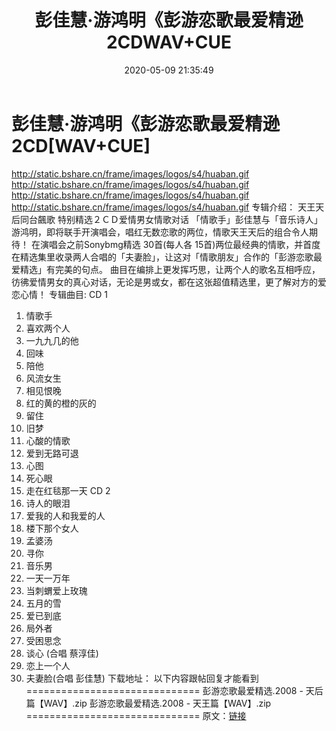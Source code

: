 ﻿---
title: 彭佳慧·游鸿明《彭游恋歌最爱精逊2CDWAV+CUE
date: 2020-05-09 21:35:49
categories: WAV车载音乐、镜像
tags: 华语中文
---
# 彭佳慧·游鸿明《彭游恋歌最爱精逊2CD[WAV+CUE]

http://static.bshare.cn/frame/images/logos/s4/huaban.gif
http://static.bshare.cn/frame/images/logos/s4/huaban.gif
http://static.bshare.cn/frame/images/logos/s4/huaban.gif
http://static.bshare.cn/frame/images/logos/s4/huaban.gif
专辑介绍：
天王天后同台飆歌
特别精选２ＣＤ爱情男女情歌对话
「情歌手」彭佳慧与「音乐诗人」游鸿明，即将联手开演唱会，唱红无数恋歌的两位，情歌天王天后的组合令人期待！
在演唱会之前Sonybmg精选 30首(每人各
15首)两位最经典的情歌，并首度在精选集里收录两人合唱的「夫妻脸」，让这对「情歌朋友」合作的「彭游恋歌最爱精选」有完美的句点。
曲目在编排上更发挥巧思，让两个人的歌名互相呼应，彷彿爱情男女的真心对话，无论是男或女，都在这张超值精选里，更了解对方的爱恋心情！
专辑曲目:
CD 1
01. 情歌手
02. 喜欢两个人
03. 一九九几的他
04. 回味
05. 陪他
06. 风流女生
07. 相见恨晚
08. 红的黄的橙的灰的
09. 留住
10. 旧梦
11. 心酸的情歌
12. 爱到无路可退
13. 心图
14. 死心眼
15. 走在红毯那一天
CD 2
01. 诗人的眼泪
02. 爱我的人和我爱的人
03. 楼下那个女人
04. 孟婆汤
05. 寻你
06. 音乐男
07. 一天一万年
08. 当刺蝟爱上玫瑰
09. 五月的雪
10. 爱已到底
11. 局外者
12. 受困思念
13. 谈心 (合唱 蔡淳佳)
14. 恋上一个人
15. 夫妻脸(合唱 彭佳慧)
下载地址：
以下内容跟帖回复才能看到
==============================
彭游恋歌最爱精选.2008 - 天后篇【WAV】.zip
彭游恋歌最爱精选.2008 - 天王篇【WAV】.zip
==============================
原文：[链接](https://blog.sina.com.cn/s/blog_1647c7e7601030m2c.html)
